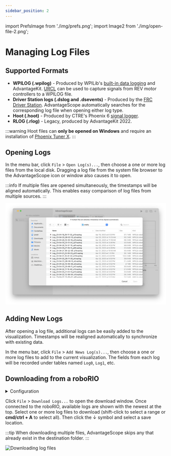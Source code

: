 ```yaml
---
sidebar_position: 2
---
```


import PrefsImage from './img/prefs.png';
import Image2 from './img/open-file-2.png';

# Managing Log Files

## Supported Formats

- **WPILOG (.wpilog)** - Produced by WPILib's [built-in data logging](https://docs.wpilib.org/en/stable/docs/software/telemetry/datalog.html) and AdvantageKit. [URCL](../more-features/urcl.md) can be used to capture signals from REV motor controllers to a WPILOG file.
- **Driver Station logs (.dslog and .dsevents)** - Produced by the [FRC Driver Station](https://docs.wpilib.org/en/stable/docs/software/driverstation/driver-station.html). AdvantageScope automatically searches for the corresponding log file when opening either log type.
- **Hoot (.hoot)** - Produced by CTRE's Phoenix 6 [signal logger](https://pro.docs.ctr-electronics.com/en/latest/docs/api-reference/api-usage/signal-logging.html).
- **RLOG (.rlog)** - Legacy, produced by AdvantageKit 2022.

:::warning
Hoot files can **only be opened on Windows** and require an installation of [Phoenix Tuner X](https://v6.docs.ctr-electronics.com/en/stable/docs/tuner/index.html).
:::

## Opening Logs

In the menu bar, click `File` > `Open Log(s)...`, then choose a one or more log files from the local disk. Dragging a log file from the system file browser to the AdvantageScope icon or window also causes it to open.

:::info
If multiple files are opened simultaneously, the timestamps will be aligned automatically. This enables easy comparison of log files from multiple sources.
:::

![Opening a saved log](./img/open-file-1.png)

## Adding New Logs

After opening a log file, additional logs can be easily added to the visualization. Timestamps will be realigned automatically to synchronize with existing data.

In the menu bar, click `File` > `Add News Log(s)...`, then choose a one or more log files to add to the current visualization. The fields from each log will be recorded under tables named `Log0`, `Log1`, etc.

## Downloading from a roboRIO

<details>
<summary>Configuration</summary>

Open the preferences window by clicking `Help` > `Show Preferences...` (Windows/Linux) or `AdvantageScope` > `Settings...` (macOS). Update the roboRIO address and log folder. Click `File` > `Use USB roboRIO Address` to temporarily use the IP address `172.22.11.2` for all connections.

<img src={PrefsImage} alt="Diagram of roboRIO preferences" height="350" />
</details>

Click `File` > `Download Logs...` to open the download window. Once connected to the roboRIO, available logs are shown with the newest at the top. Select one or more log files to download (shift-click to select a range or **cmd/ctrl + A** to select all). Then click the ↓ symbol and select a save location.

:::tip
When downloading multiple files, AdvantageScope skips any that already exist in the destination folder.
:::

<img src={Image2} alt="Downloading log files" height="350" />
